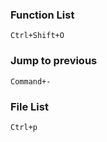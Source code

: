 ### Function List
```
Ctrl+Shift+O
```

### Jump to previous
```
Command+-
```
### File List
```
Ctrl+p
```
